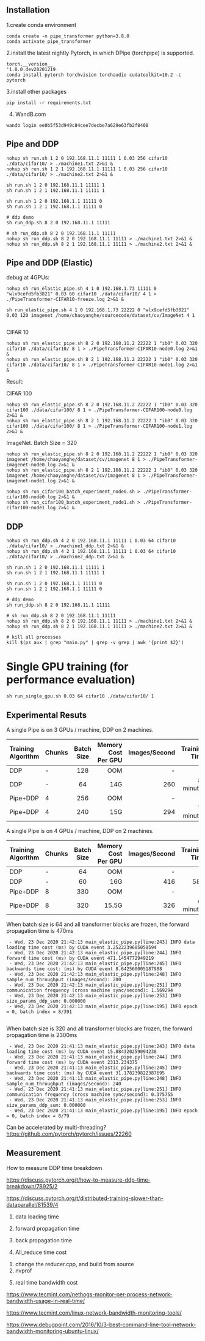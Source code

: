 

## Installation

1.create conda environment
```
conda create -n pipe_transformer python=3.8.0
conda activate pipe_transformer
```

2.install the latest nightly Pytorch, in which DPipe (torchpipe) is supported.

```
torch.__version__
'1.8.0.dev20201219
conda install pytorch torchvision torchaudio cudatoolkit=10.2 -c pytorch

```

3.install other packages
```
pip install -r requirements.txt 
```

4. WandB.com
```
wandb login ee0b5f53d949c84cee7decbe7a629e63fb2f8408
```


## Pipe and DDP 
```
nohup sh run.sh 1 2 0 192.168.11.1 11111 1 0.03 256 cifar10 ./data/cifar10/ > ./machine1.txt 2>&1 &
nohup sh run.sh 1 2 1 192.168.11.1 11111 1 0.03 256 cifar10 ./data/cifar10/ > ./machine2.txt 2>&1 &

sh run.sh 1 2 0 192.168.11.1 11111 1
sh run.sh 1 2 1 192.168.11.1 11111 1

sh run.sh 1 2 0 192.168.1.1 11111 0
sh run.sh 1 2 1 192.168.1.1 11111 0

# ddp demo
sh run_ddp.sh 8 2 0 192.168.11.1 11111

# sh run_ddp.sh 8 2 0 192.168.11.1 11111
nohup sh run_ddp.sh 8 2 0 192.168.11.1 11111 > ./machine1.txt 2>&1 &
nohup sh run_ddp.sh 8 2 1 192.168.11.1 11111 > ./machine2.txt 2>&1 &

```

## Pipe and DDP (Elastic)

debug at 4GPUs:
```
nohup sh run_elastic_pipe.sh 4 1 0 192.168.1.73 11111 0 "wlx9cefd5fb3821" 0.03 60 cifar10 ./data/cifar10/ 4 1 > ./PipeTransformer-CIFAR10-freeze.log 2>&1 &

sh run_elastic_pipe.sh 4 1 0 192.168.1.73 22222 0 "wlx9cefd5fb3821" 0.03 120 imagenet /home/chaoyanghe/sourcecode/dataset/cv/ImageNet 4 1


```
CIFAR 10
```
nohup sh run_elastic_pipe.sh 8 2 0 192.168.11.2 22222 1 "ib0" 0.03 320 cifar10 ./data/cifar10/ 8 1 > ./PipeTransformer-CIFAR10-node0.log 2>&1 &
nohup sh run_elastic_pipe.sh 8 2 1 192.168.11.2 22222 1 "ib0" 0.03 320 cifar10 ./data/cifar10/ 8 1 > ./PipeTransformer-CIFAR10-node1.log 2>&1 &
```
Result:

CIFAR 100
```
nohup sh run_elastic_pipe.sh 8 2 0 192.168.11.2 22222 1 "ib0" 0.03 320 cifar100 ./data/cifar100/ 8 1 > ./PipeTransformer-CIFAR100-node0.log 2>&1 &
nohup sh run_elastic_pipe.sh 8 2 1 192.168.11.2 22222 1 "ib0" 0.03 320 cifar100 ./data/cifar100/ 8 1 > ./PipeTransformer-CIFAR100-node1.log 2>&1 &
```

ImageNet. Batch Size = 320
```
nohup sh run_elastic_pipe.sh 8 2 0 192.168.11.2 22222 1 "ib0" 0.03 320 imagenet /home/chaoyanghe/dataset/cv/imagenet 8 1 > ./PipeTransformer-imagenet-node0.log 2>&1 &
nohup sh run_elastic_pipe.sh 8 2 1 192.168.11.2 22222 1 "ib0" 0.03 320 imagenet /home/chaoyanghe/dataset/cv/imagenet 8 1 > ./PipeTransformer-imagenet-node1.log 2>&1 &
```

```
nohup sh run_cifar100_batch_experiment_node0.sh > ./PipeTransformer-cifar100-node0.log 2>&1 &
nohup sh run_cifar100_batch_experiment_node1.sh > ./PipeTransformer-cifar100-node1.log 2>&1 &
```

## DDP 
```
nohup sh run_ddp.sh 4 2 0 192.168.11.1 11111 1 0.03 64 cifar10 ./data/cifar10/ > ./machine1_ddp.txt 2>&1 &
nohup sh run_ddp.sh 4 2 1 192.168.11.1 11111 1 0.03 64 cifar10 ./data/cifar10/ > ./machine2_ddp.txt 2>&1 &

sh run.sh 1 2 0 192.168.11.1 11111 1
sh run.sh 1 2 1 192.168.11.1 11111 1

sh run.sh 1 2 0 192.168.1.1 11111 0
sh run.sh 1 2 1 192.168.1.1 11111 0

# ddp demo
sh run_ddp.sh 8 2 0 192.168.11.1 11111

# sh run_ddp.sh 8 2 0 192.168.11.1 11111
nohup sh run_ddp.sh 8 2 0 192.168.11.1 11111 > ./machine1.txt 2>&1 &
nohup sh run_ddp.sh 8 2 1 192.168.11.1 11111 > ./machine2.txt 2>&1 &

```

```
# kill all processes
kill $(ps aux | grep "main.py" | grep -v grep | awk '{print $2}')
```

# Single GPU training (for performance evaluation)
```
sh run_single_gpu.sh 0.03 64 cifar10 ./data/cifar10/ 1
```



## Experimental Resuts
A single Pipe is on 3 GPUs / machine, DDP on 2 machines.

| Training Algorithm      | Chunks      | Batch Size     | Memory Cost Per GPU    | Images/Second    | Training Time    |
| :-------------| :------------- | :----------: | -----------: | -----------: | -----------: |
| DDP |  -  | 128  | OOM    | - | - |
| DDP |  -  | 64  | 14G    | 260 | 85 minutes |
| Pipe+DDP |  4  | 256  | OOM    | - | - |
| Pipe+DDP |  4  | 240  | 15G    | 294 | 77 minutes |

A single Pipe is on 4 GPUs / machine, DDP on 2 machines.

| Training Algorithm      | Chunks      | Batch Size     | Memory Cost Per GPU    | Images/Second    | Training Time    |
| :-------------| :------------- | :----------: | -----------: | -----------: | -----------: |
| DDP |  -  | 64  | OOM    | - | - |
| DDP |  -  | 60  | 16G    | 416 | 58m |
| Pipe+DDP | 8 | 330  |   OOM  | - |  -|
| Pipe+DDP | 8 | 320  |   15.5G  | 326 |  61 minutes|


When batch size is 64 and all transformer blocks are frozen, the forward propagation time is 470ms
```
 - Wed, 23 Dec 2020 21:42:13 main_elastic_pipe.py[line:243] INFO data loading time cost (ms) by CUDA event 3.2522239685058594
 - Wed, 23 Dec 2020 21:42:13 main_elastic_pipe.py[line:244] INFO forward time cost (ms) by CUDA event 471.1454772949219
 - Wed, 23 Dec 2020 21:42:13 main_elastic_pipe.py[line:245] INFO backwards time cost: (ms) by CUDA event 8.642560005187988
 - Wed, 23 Dec 2020 21:42:13 main_elastic_pipe.py[line:248] INFO sample_num_throughput (images/second): 200
 - Wed, 23 Dec 2020 21:42:13 main_elastic_pipe.py[line:251] INFO communication frequency (cross machine sync/second): 1.569294
 - Wed, 23 Dec 2020 21:42:13 main_elastic_pipe.py[line:253] INFO size_params_ddp_sum: 0.000000
 - Wed, 23 Dec 2020 21:42:13 main_elastic_pipe.py[line:195] INFO epoch = 0, batch index = 8/391
 
```

When batch size is 320 and all transformer blocks are frozen, the forward propagation time is 2300ms
```
 - Wed, 23 Dec 2020 21:41:13 main_elastic_pipe.py[line:243] INFO data loading time cost (ms) by CUDA event 15.884320259094238
 - Wed, 23 Dec 2020 21:41:13 main_elastic_pipe.py[line:244] INFO forward time cost (ms) by CUDA event 2313.234375
 - Wed, 23 Dec 2020 21:41:13 main_elastic_pipe.py[line:245] INFO backwards time cost: (ms) by CUDA event 31.178239822387695
 - Wed, 23 Dec 2020 21:41:13 main_elastic_pipe.py[line:248] INFO sample_num_throughput (images/second): 240
 - Wed, 23 Dec 2020 21:41:13 main_elastic_pipe.py[line:251] INFO communication frequency (cross machine sync/second): 0.375755
 - Wed, 23 Dec 2020 21:41:13 main_elastic_pipe.py[line:253] INFO size_params_ddp_sum: 0.000000
 - Wed, 23 Dec 2020 21:41:13 main_elastic_pipe.py[line:195] INFO epoch = 0, batch index = 8/79
```

Can be accelerated by multi-threading?
https://github.com/pytorch/pytorch/issues/22260

## Measurement
How to measure DDP time breakdown

https://discuss.pytorch.org/t/how-to-measure-ddp-time-breakdown/78925/2

https://discuss.pytorch.org/t/distributed-training-slower-than-dataparallel/81539/4

1. data loading time
2. forward propagation time

3. back propagation time

4. All_reduce time cost 
 1) change the reducer.cpp, and build from source
 2) nvprof

5. real time bandwidth cost

https://www.tecmint.com/nethogs-monitor-per-process-network-bandwidth-usage-in-real-time/

https://www.tecmint.com/linux-network-bandwidth-monitoring-tools/

https://www.debugpoint.com/2016/10/3-best-command-line-tool-network-bandwidth-monitoring-ubuntu-linux/